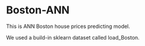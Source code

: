# Boston-ANN
This is ANN Boston house prices predicting model.

We used a build-in sklearn dataset called load_Boston.
